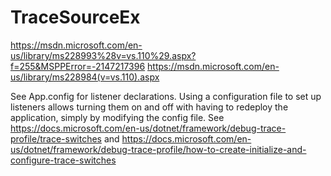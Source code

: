 # TraceSourceEx

https://msdn.microsoft.com/en-us/library/ms228993%28v=vs.110%29.aspx?f=255&MSPPError=-2147217396
https://msdn.microsoft.com/en-us/library/ms228984(v=vs.110).aspx

See App.config for listener declarations.
Using a configuration file to set up listeners allows turning them on and off
with having to redeploy the application, simply by modifying the config file.
See https://docs.microsoft.com/en-us/dotnet/framework/debug-trace-profile/trace-switches
and https://docs.microsoft.com/en-us/dotnet/framework/debug-trace-profile/how-to-create-initialize-and-configure-trace-switches

